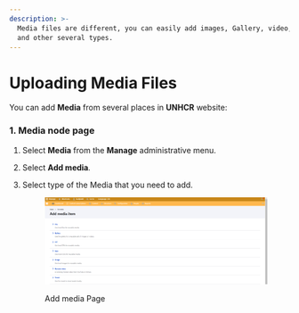 ```yaml
---
description: >-
  Media files are different, you can easily add images, Gallery, video, files,
  and other several types.
---
```


# Uploading Media Files

You can add **Media** from several places in **UNHCR** website:

### 1. Media node page

1. Select **Media** from the **Manage** administrative menu.
2. Select **Add media**_._
3.  Select type of the Media that you need to add.

    <figure><img src="../../../.gitbook/assets/image (106).png" alt=""><figcaption><p>Add media Page</p></figcaption></figure>
